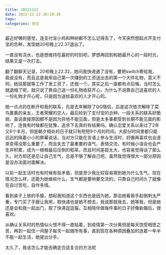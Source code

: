 ```yaml
---
title: 20221122
date: 2022-11-22 16:19:38
tags:
categories: 杂记
---
```

最近好懒的感觉，连支付宝小鸡和种树都不怎么记得去了，今天突然想起点开支付宝的合种，发现她20号晚上22.37退出了。

一直没有浇水，也是想维持在最好的时刻吧，梦想再回到和她最开心的一段时光，结果又是一次打击。

翻了翻聊天记录，20号晚上22.32，她问我快递通了没有，要把switch寄给我，我说没有，而且这是我用自己第一次赚到的工资送出去的第一个大件礼物，意义不同，她说那就等工作了发工资了，还我一个。其实之后一直都有点后悔，当时怎么就退缩了呢，就只说了靠自己送一份礼物收获开心，为什么不说靠自己送喜欢的人一份礼物才开心呢，只是因为送给喜欢的人才开心的。

她一点点的在断开和我的联系，先是去年解除了QQ情侣，后是这次依次解除了菜鸟裹裹的亲友，王者荣耀的恋人，最后轮到了支付宝的合种。一段关系的联系好脆弱，虽说直接原因都不是因为异地不能见面，但是太多事都受到长期不能见面的影响了，连我有时候都在犹豫，追求下去真的有结果吗。确认恋爱关系以来过了2年又8个半月，但是朝夕相处的日子就只有短短9个月的时间。大部分时间里都只能远远的隔着小小的屏幕说话，当对方只能在言语上参与生活时，好像再喜欢也会逐渐变得没那么重要了，而且失去了最重要的语气，表情交流，有时候小误会也会产生并积累，成为一根根最后压倒的稻草。而且时间差距太大，也容易觉得谈了那么久，对方却还是总让自己生气，总是不够了解自己吧，虽然我觉得很大一部分原因是没办法面对面解决。

以前一起生活时也有时候有些矛盾，但是至少我比较容易猜到她为什么生气，现在情况怎么样，还能为她做些什么，生气都是要哄要交流的，只靠自己时间久了就像在自讨苦吃，自作多情。

看到桌子上放的手膜，想起我知道这个东西也是因为她，那会她看我手起倒刺太严重，专门买了手膜让我用，取快递也是她不想去，我说那就我去，她等我，但是她还是会和我一起出门，取了快递逗逗猫，互相陪伴做每件事的日子好像新婚后，很喜欢。

从确认关系时的热情似火恨不得一直贴着，到疫情第一次分离但是每天饱受相思之苦，再到一起住一间屋子每天一起做所有事，直到现在各种原因叠加的连着一年半不能一起生活，她提出分手。

太久了，我该怎么才能去确定合适复合的方法呢
